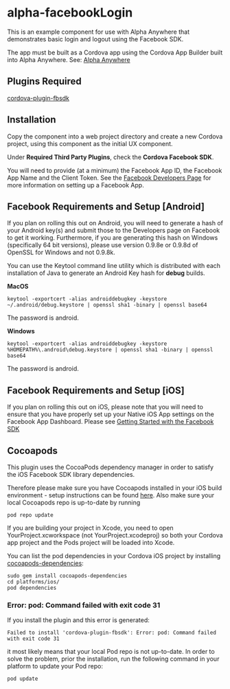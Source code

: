 # alpha-facebookLogin

This is an example component for use with Alpha Anywhere that demonstrates basic login and logout using the Facebook SDK.

The app must be built as a Cordova app using the Cordova App Builder built into Alpha Anywhere.
See: [Alpha Anywhere](https://www.alphasoftware.com/mobile-app-development-platform)

## Plugins Required
[cordova-plugin-fbsdk](https://github.com/MaximBelov/cordova-plugin-fbsdk)

## Installation

Copy the component into a web project directory and create a new Cordova project, using this component as the initial UX component.

Under **Required Third Party Plugins**, check the **Cordova Facebook SDK**.

You will need to provide (at a minimum) the Facebook App ID, the Facebook App Name and the Client Token. See the [Facebook Developers Page](https://developers.facebook.com) for more information on setting up a Facebook App.

## Facebook Requirements and Setup [Android]

If you plan on rolling this out on Android, you will need to generate a hash of your Android key(s) and submit those to the Developers page on Facebook to get it working. Furthermore, if you are generating this hash on Windows (specifically 64 bit versions), please use version 0.9.8e or 0.9.8d of OpenSSL for Windows and not 0.9.8k.

You can use the Keytool command line utility which is distributed with each installation of Java to generate an Android Key hash for **debug** builds. 

**MacOS**

```
keytool -exportcert -alias androiddebugkey -keystore ~/.android/debug.keystore | openssl sha1 -binary | openssl base64
```
The password is android.

**Windows**

```
keytool -exportcert -alias androiddebugkey -keystore %HOMEPATH%\.android\debug.keystore | openssl sha1 -binary | openssl base64

```
The password is android.

## Facebook Requirements and Setup [iOS]

If you plan on rolling this out on iOS, please note that you will need to ensure that you have properly set up your Native iOS App settings on the Facebook App Dashboard. Please see [Getting Started with the Facebook SDK](https://developers.facebook.com/docs/ios/getting-started/)

## Cocoapods

This plugin uses the CocoaPods dependency manager in order to satisfy the iOS Facebook SDK library dependencies.

Therefore please make sure you have Cocoapods installed in your iOS build environment - setup instructions can be found [here](https://cocoapods.org). Also make sure your local Cocoapods repo is up-to-date by running 

```
pod repo update
```

If you are building your project in Xcode, you need to open YourProject.xcworkspace (not YourProject.xcodeproj) so both your Cordova app project and the Pods project will be loaded into Xcode.

You can list the pod dependencies in your Cordova iOS project by installing [cocoapods-dependencies](https://github.com/segiddins/cocoapods-dependencies):

```
sudo gem install cocoapods-dependencies
cd platforms/ios/
pod dependencies

```

### Error: pod: Command failed with exit code 31

If you install the plugin and this error is generated: 

```
Failed to install 'cordova-plugin-fbsdk': Error: pod: Command failed with exit code 31

```
it most likely means that your local Pod repo is not up-to-date. In order to solve the problem, prior the installation, run the following command in your platform to update your Pod repo:

```
pod update
```


 











